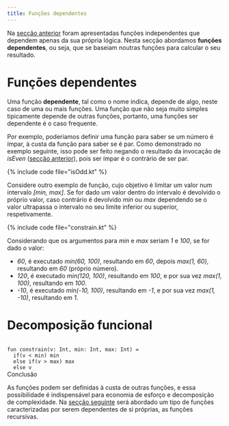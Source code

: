 ```yaml
---
title: Funções dependentes
---
```


Na [secção anterior](funcoesind) foram apresentadas funções independentes que dependem apenas da sua própria lógica. Nesta secção abordamos **funções dependentes**, ou seja, que se baseiam noutras funções para calcular o seu resultado.




# Funções dependentes

Uma função **dependente**, tal como o nome indica, depende de algo, neste caso de uma ou mais funções. Uma função que não seja muito simples tipicamente depende de outras funções, portanto, uma funções ser dependente é o caso frequente.

Por exemplo, poderíamos definir uma função para saber se um número é ímpar, à custa da função para saber se é par. Como demonstrado no exemplo seguinte, isso pode ser feito negando o resultado da invocação de *isEven* ([secção anterior](funcoesind)), pois ser ímpar é o contrário de ser par.

{% include code file="isOdd.kt" %}

Considere outro exemplo de função, cujo objetivo é limitar um valor num intervalo *[min, max]*. Se for dado um valor dentro do intervalo é devolvido o próprio valor, caso contrário é devolvido *min* ou *max* dependendo se o valor ultrapassa o intervalo no seu limite inferior ou superior, respetivamente.

{% include code file="constrain.kt" %}

Considerando que os argumentos para *min* e *max* seriam *1* e *100*, se for dado o valor:
  - *60*, é executado *min(60, 100)*, resultando em *60*,
  depois *max(1, 60)*, resultando em *60* (próprio número).
  - *120*, é executado *min(120, 100)*, resultando em *100*, e por sua vez *max(1, 100)*, resultando em *100*.
  - *-10*, é executado *min(-10, 100)*, resultando em *-1*, e por sua vez *max(1, -10)*, resultando em *1*.

# Decomposição funcional
<code>
fun constrain(v: Int, min: Int, max: Int) =
  if(v < min) min
  else if(v > max) max
  else v
</code


# Conclusão
As funções podem ser definidas à custa de outras funções, e essa possibilidade é indispensável para economia de esforço e decomposição de complexidade. Na [secção seguinte](funcoesrec) será abordado um tipo de funções caracterizadas por serem dependentes de si próprias, as funções recursivas.
